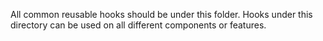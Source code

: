 All common reusable hooks should be under this folder.
Hooks under this directory can be used on all different components or features.
